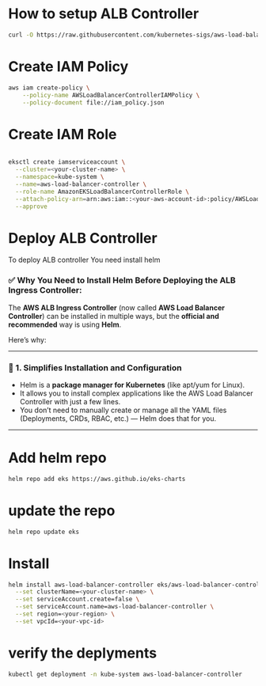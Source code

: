 # How to setup ALB Controller

````bash
curl -O https://raw.githubusercontent.com/kubernetes-sigs/aws-load-balancer-controller/v2.11.0/docs/install/iam_policy.json
````

# Create IAM Policy

````bash
aws iam create-policy \
    --policy-name AWSLoadBalancerControllerIAMPolicy \
    --policy-document file://iam_policy.json

````

# Create IAM Role

````bash

eksctl create iamserviceaccount \
  --cluster=<your-cluster-name> \
  --namespace=kube-system \
  --name=aws-load-balancer-controller \
  --role-name AmazonEKSLoadBalancerControllerRole \
  --attach-policy-arn=arn:aws:iam::<your-aws-account-id>:policy/AWSLoadBalancerControllerIAMPolicy \
  --approve

````

# Deploy ALB Controller

To deploy ALB controller You need install helm

### ✅ Why You Need to Install **Helm** Before Deploying the ALB Ingress Controller:

The **AWS ALB Ingress Controller** (now called **AWS Load Balancer Controller**) can be installed in multiple ways, but the **official and recommended** way is using **Helm**.

Here’s why:

---

### 🔧 1. **Simplifies Installation and Configuration**

* Helm is a **package manager for Kubernetes** (like apt/yum for Linux).
* It allows you to install complex applications like the AWS Load Balancer Controller with just a few lines.
* You don’t need to manually create or manage all the YAML files (Deployments, CRDs, RBAC, etc.) — Helm does that for you.

---

# Add helm repo

```` bash
helm repo add eks https://aws.github.io/eks-charts
````

# update the repo
````bash
helm repo update eks

````

# Install 

````bash
helm install aws-load-balancer-controller eks/aws-load-balancer-controller -n kube-system \
  --set clusterName=<your-cluster-name> \
  --set serviceAccount.create=false \
  --set serviceAccount.name=aws-load-balancer-controller \
  --set region=<your-region> \
  --set vpcId=<your-vpc-id>

````
# verify the deplyments

````bash
kubectl get deployment -n kube-system aws-load-balancer-controller
````
